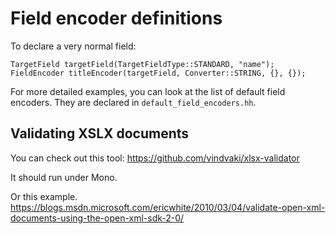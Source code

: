 # Field encoder definitions

To declare a very normal field:

    TargetField targetField(TargetFieldType::STANDARD, "name");
    FieldEncoder titleEncoder(targetField, Converter::STRING, {}, {});

For more detailed examples, you can look at the list of default field encoders.
They are declared in `default_field_encoders.hh`.


## Validating XSLX documents

You can check out this tool: https://github.com/vindvaki/xlsx-validator

It should run under Mono.

Or this example.  https://blogs.msdn.microsoft.com/ericwhite/2010/03/04/validate-open-xml-documents-using-the-open-xml-sdk-2-0/
